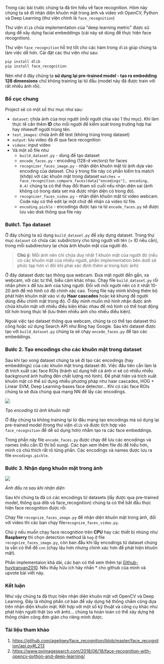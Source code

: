 Trong các bài trước chúng ta đã tìm hiểu về face recognition. Hôm này chúng ta sẽ đi nhận diện khuôn mặt trong ảnh và video với OpenCV, Python và Deep Learning (thư viện chính là `face_recognition`)

Thư viện `dlib` chứa implementation của "deep learning metric" được sử dụng để xây dựng facial embeddings (cái này sẽ dùng để thực hiện face recognition).

Thư viện `face_recognition` hỗ trợ tốt cho các hàm trong `dlib` giúp chúng ta làm việc dễ hơn. 
Cài đặt các thư viện như sau:
```python
pip install dlib
pip install face_recognition
```
Nên nhớ ở đây chúng ta **sử dụng lại pre-trained model - tạo ra embedding 128 dimensions** chứ không training lại từ đầu (model này đã được train với rất nhiều ảnh rồi).

### Bố cục chung

Project sẽ có một số thư mục như sau:
* `dataset`: chứa ảnh của mọi người (mỗi người chia vào 1 thư mục). Khi làm thực tế cần thêm **ID** cho mỗi người để kiểm soát trong trường hợp hai hay nhieeuff người trùng tên.
* `test_images`: chứa ảnh để test (không trùng trong dataset)
* `output`: lưu video đã đi qua face recognition 
* `videos`: input video
* Và một số file như 
    * `build_dataset.py` - dùng để tạo dataset
    * `encode_faces.py` - encoding (128-d vectors) for faces
    * `recognizer_faces_image.py` - nhận diện khuôn mặt từ ảnh dựa vào encoding của dataset. Chú ý trong file này có phần kiểm tra match (khớp) với các khuôn mặt trong dataset `matches = face_recognition.compare_faces(data["encodings"], encoding, 0.4)` chúng ta có thể thay đổi tham số cuối nếu nhận diện sai (ảnh không có trong data set mà được nhận diện có trong đó).
    * `recognizer_faces_video.py` - nhận diện khuôn mặt từ video webcam. Code này có thể edit lại một chút để nhận cả video từ file.
    * `encoding.pickle` - encodings được tạo ra từ `encode_faces.py` sẽ được lưu vào disk thông qua file này

### Bước1. Tạo dataset 
Ở đây chúng ta sử dụng `build_dataset.py` để xây dựng dataset. Trong thư mục `dataset` có chứa các subdirctory cho từng người với tên (+ ID nếu cần), trong mỗi subdirectory lại chứa ảnh khuôn mặt của người đó.

> **Chú ý:** Mỗi ảnh nên chỉ chứa duy nhất 1 khuôn mặt của người đó (nếu có các khuôn mặt của nhiều người, phần implementation bên dưới sẽ phức tạp hơn vì đôi khi phải xác định thêm ai trong bức ảnh)

Ở đây dataset được tạo thông qua webcam. Đưa mặt người đến gần, xa webcam, với các tư thế, biểu cảm khác nhau. Chạy file `build_dataset.py` rồi nhấn phím `k` để lưu ảnh của từng người. Đối với mỗi người nên có ít nhất 10-20 ảnh để mô hình có độ chính xác cao. Trong file này mình không thêm bộ phát hiện khuôn mặt vào ví dụ **Haar cascades** hoặc kẻ khung để người dùng điều chỉnh mặt trong đó. Ở đây mình muốn mô hình nhận được ảnh chứa khuôn mặt với nhiều điều kiện khác nhau để mô hình có thể hoạt động tốt hơn trong thực tế (lưu thêm nhiều ảnh cho nhiều điều kiện).

Ngoài việc tạo dataset thông qua webcam, chúng ta có thể tạo dataset thủ công hoặc sử dụng Search API như Bing hay Google.
Sau khi dataset được tạo với `build_dataset.py` chúng ta sẽ chạy `encode_faces.py` để tạo các embeddings.

### Bước 2. Tạo encodings cho các khuôn mặt trong dataset
Sau khi tạo xong dataset chúng ta sẽ đi tạo các encodings (hay embeddings) của các khuôn mặt trong dataset đó. Việc đầu tiên cần làm là đi trích xuất các face ROIs (tránh sử dụng hết cả ảnh vì sẽ có nhiều nhiễu background ảnh hưởng đến chất lượng mô hình). Để phát hiện và trích xuất khuôn mặt có thể sử dụng nhiều phương pháp như haar cascades, HOG + Linear SVM, Deep Learning-bases face detector... Khi có các face ROIs chúng ta sẽ đưa chúng qua mạng NN để lấy các encodings.

<img src="https://www.pyimagesearch.com/wp-content/uploads/2018/06/face_recognition_opencv_embedding.jpg" style="display:block; margin-left:auto; margin-right:auto">

*Tạo encoding từ ảnh khuôn mặt*

Ở đây chúng ta không training lại từ đầu mạng tạo encodings mà sử dụng lại pre-trained model (trong thư viện `dlib` và được tích hợp vào `face_recognition` để dễ sử dụng hơn) nhằm tạo ra các face embeddings.

Trong phần này file `encode_faces.py` được chạy để lưu các encodings và names (nếu cần ID thì bổ sung). Các bạn xem thêm file đó để hiểu hơn, mình có chú thích rất rõ từng phần. Các encodings và names được lưu ra file `encodings.pickle`.

### Bước 3. Nhận dạng khuôn mặt trong ảnh
<img src="../images/toi_output.png" style="display:block; margin-left:auto; margin-right:auto">

*Ảnh đầu ra sau khi nhận diện*

Sau khi chúng ta đã có các encodings từ datasets (lấy được qua pre-trained model, thông qua dlib và face_recognition) chúng ta có thể bắt đầu thực hiện face recognition được rồi.

Chạy file `recognize_faces_image.py` để nhận diện khuôn mặt trong ảnh, đối với video thì các bạn chạy file`recognize_faces_video.py`.

Chú ý nếu muốn chạy face recognition trên **CPU** hay các thiết bị nhúng như **Raspberry** thì chọn detection method là `hog` ở file `recognize_faces_image.py`, còn ban đầu khi lấy encodings từ dataset chúng ta vẫn có thể để `cnn` (chạy lâu hơn nhưng chính xác hơn để phát hiện khuôn mặt). 

Phần implementaion khá dài, các bạn có thể xem thêm tại [Github-huytranvan2010](https://github.com/huytranvan2010/Face-Recognition-with-OpenCV-Python-DL). Nếu thấy hữu ích hãy nhấn * cho github của mình và upvote bài viết này.

### Kết luận
Như vậy chúng ta đã thực hiện nhận diện khuôn mặt với OpenCV và Deep Learning. Đây là những phần cơ bản để xây dựng hệ thống chấm công dựa trên nhận diện khuôn mặt. Kết hợp với một số kỹ thuật và công cụ khác như phát hiện người thật (so với ảnh)... chúng ta hoàn toàn có thể xây dựng hệ thống chấm công đơn giản cho riêng mình được.

### Tài liệu tham khảo
1. https://github.com/ageitgey/face_recognition/blob/master/face_recognition/api.py#L213
2. https://www.pyimagesearch.com/2018/06/18/face-recognition-with-opencv-python-and-deep-learning/